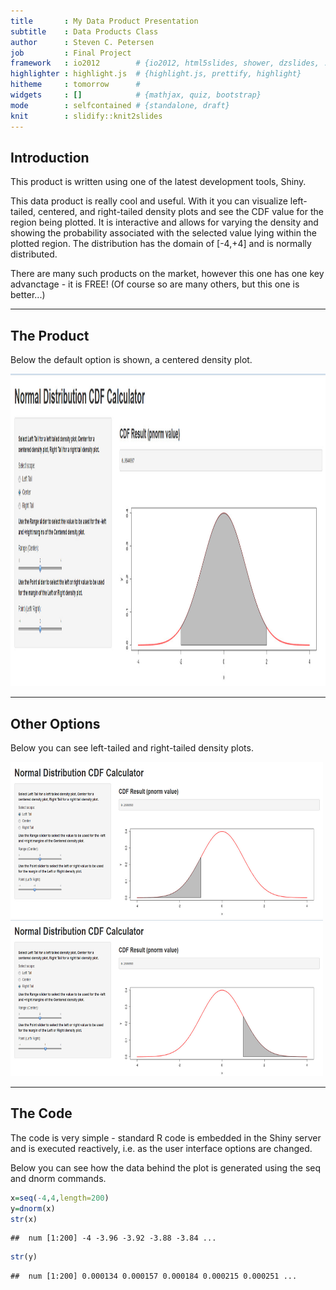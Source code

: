 ```yaml
---
title       : My Data Product Presentation
subtitle    : Data Products Class
author      : Steven C. Petersen
job         : Final Project
framework   : io2012        # {io2012, html5slides, shower, dzslides, ...}
highlighter : highlight.js  # {highlight.js, prettify, highlight}
hitheme     : tomorrow      # 
widgets     : []            # {mathjax, quiz, bootstrap}
mode        : selfcontained # {standalone, draft}
knit        : slidify::knit2slides
---
```


## Introduction

This product is written using one of the latest development tools, Shiny.

This data product is really cool and useful. With it you can visualize left-tailed, centered, and right-tailed density plots and see the CDF value for the region being plotted. It is interactive and allows for varying the density and showing the probability associated with the selected value lying within the plotted region. The distribution has the domain of [-4,+4] and is normally distributed.

There are many such products on the market, however this one has one key advanctage - it is FREE! (Of course so are many others, but this one is better...)


---

## The Product
Below the default option is shown, a centered density plot.

<img src="assets/img/myproject.jpg" height="500" width="1000"/>

---

## Other Options
Below you can see left-tailed and right-tailed density plots.

<img src="assets/img/left.jpg" height="250" width="500"/>
<img src="assets/img/right.jpg" height="250" width="500"/>

---

## The Code
The code is very simple - standard R code is embedded in the Shiny server and is executed reactively, i.e. as the user interface options are changed. 

Below you can see how the data behind the plot is generated using the seq and dnorm commands.


```r
x=seq(-4,4,length=200)
y=dnorm(x)
str(x)
```

```
##  num [1:200] -4 -3.96 -3.92 -3.88 -3.84 ...
```

```r
str(y)
```

```
##  num [1:200] 0.000134 0.000157 0.000184 0.000215 0.000251 ...
```
